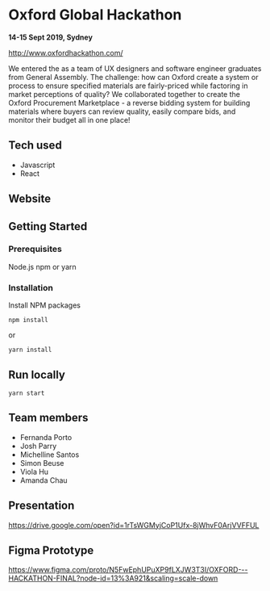 # Oxford Global Hackathon

**14-15 Sept 2019, Sydney**

http://www.oxfordhackathon.com/

We entered the  as a team of UX designers and software engineer graduates from General Assembly. The challenge: how can Oxford create a system or process to ensure specified materials are fairly-priced while factoring in market perceptions of quality? We collaborated together to create the Oxford Procurement Marketplace - a reverse bidding system for building materials where buyers can review quality, easily compare bids, and monitor their budget all in one place!

## Tech used
* Javascript
* React

## Website


## Getting Started

### Prerequisites
Node.js
npm or yarn


### Installation
Install NPM packages

```
npm install
```
or
```
yarn install
```

## Run locally

```
yarn start
```

## Team members
* Fernanda Porto
* Josh Parry
* Michelline Santos
* Simon Beuse
* Viola Hu
* Amanda Chau


## Presentation
https://drive.google.com/open?id=1rTsWGMyjCoP1Ufx-8jWhvF0ArjVVFFUL

## Figma Prototype
https://www.figma.com/proto/N5FwEphUPuXP9fLXJW3T3I/OXFORD---HACKATHON-FINAL?node-id=13%3A921&scaling=scale-down
